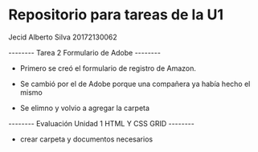 # Repositorio para tareas de la U1

Jecid Alberto Silva 
20172130062

-------- Tarea 2 Formulario de Adobe --------
- Primero se creó el formulario de registro de Amazon.

- Se cambió por el de Adobe porque una compañera ya había hecho el mismo

- Se elimno y volvio a agregar la carpeta

-------- Evaluación Unidad 1 HTML Y CSS GRID --------

- crear carpeta y documentos necesarios
